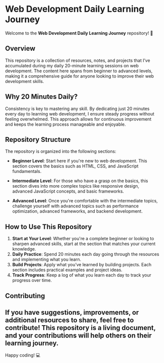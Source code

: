 # Web Development Daily Learning Journey

Welcome to the **Web Development Daily Learning Journey** repository! 🚀

## Overview

This repository is a collection of resources, notes, and projects that I’ve accumulated during my daily 20-minute learning sessions on web development. The content here spans from beginner to advanced levels, making it a comprehensive guide for anyone looking to improve their web development skills.

## Why 20 Minutes Daily?

Consistency is key to mastering any skill. By dedicating just 20 minutes every day to learning web development, I ensure steady progress without feeling overwhelmed. This approach allows for continuous improvement and keeps the learning process manageable and enjoyable.

## Repository Structure

The repository is organized into the following sections:

- **Beginner Level**: Start here if you're new to web development. This section covers the basics such as HTML, CSS, and JavaScript fundamentals.
  
- **Intermediate Level**: For those who have a grasp on the basics, this section dives into more complex topics like responsive design, advanced JavaScript concepts, and basic frameworks.

- **Advanced Level**: Once you're comfortable with the intermediate topics, challenge yourself with advanced topics such as performance optimization, advanced frameworks, and backend development.

## How to Use This Repository

1. **Start at Your Level**: Whether you're a complete beginner or looking to sharpen advanced skills, start at the section that matches your current knowledge.
2. **Daily Practice**: Spend 20 minutes each day going through the resources and implementing what you learn.
3. **Build Projects**: Apply what you’ve learned by building projects. Each section includes practical examples and project ideas.
4. **Track Progress**: Keep a log of what you learn each day to track your progress over time.

## Contributing

If you have suggestions, improvements, or additional resources to share, feel free to contribute! This repository is a living document, and your contributions will help others on their learning journey.
---

Happy coding! 💻
